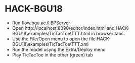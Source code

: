 # HACK-BGU18

* Run flow.bgu.ac.il.BPServer
* Open http://localhost:8090/editor/index.html and HACK-BGU18\examples\TicTacToe\TTT.html in browser tabs
* Use the File/Open menu to open the file HACK-BGU18\examples\TicTacToe\TTT.xml
* Run the model usyng the Extra/Deploy menu
* Play TicTacToe in the other (green) tab
